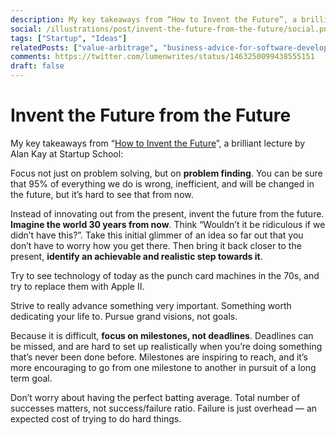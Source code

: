 ```yaml
---
description: My key takeaways from “How to Invent the Future”, a brilliant lecture by Alan Kay at Startup School.
social: /illustrations/post/invent-the-future-from-the-future/social.png
tags: ["Startup", "Ideas"]
relatedPosts: ["value-arbitrage", "business-advice-for-software-developers"]
comments: https://twitter.com/lumenwrites/status/1463250099438555151
draft: false
---
```


<h1 className="h1-header orange">Invent the Future from the Future</h1>

My key takeaways from “[How to Invent the Future](https://www.youtube.com/watch?v=id1WShzzMCQ)”, a brilliant lecture by Alan Kay at Startup School:

Focus not just on problem solving, but on **problem finding**. You can be sure that 95% of everything we do is wrong, inefficient, and will be changed in the future, but it’s hard to see that from now.

Instead of innovating out from the present, invent the future from the future. **Imagine the world 30 years from now**. Think “Wouldn’t it be ridiculous if we didn’t have this?”. Take this initial glimmer of an idea so far out that you don’t have to worry how you get there. Then bring it back closer to the present, **identify an achievable and realistic step towards it**.

Try to see technology of today as the punch card machines in the 70s, and try to replace them with Apple II.

Strive to really advance something very important. Something worth dedicating your life to. Pursue grand visions, not goals.

Because it is difficult, **focus on milestones, not deadlines**. Deadlines can be missed, and are hard to set up realistically when you’re doing something that’s never been done before. Milestones are inspiring to reach, and it’s more encouraging to go from one milestone to another in pursuit of a long term goal.

Don’t worry about having the perfect batting average. Total number of successes matters, not success/failure ratio. Failure is just overhead — an expected cost of trying to do hard things.
